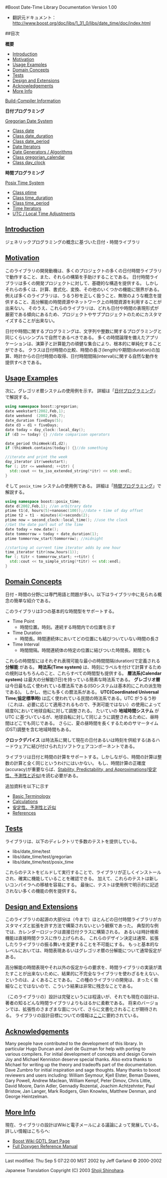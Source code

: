 #Boost Date-Time Library Documentation
Version 1.00

- 翻訳元ドキュメント： <http://www.boost.org/doc/libs/1_31_0/libs/date_time/doc/index.html>


##目次

**概要**

- [Introduction](#introduction)
- [Motivation](#motivation)
- [Usage Examples](#usage-examples)
- [Domain Concepts](#domain-concepts)
- [Tests](#tests)
- [Design and Extensions](#design-and-extensions)
- [Acknowledgements](#acknowledgements)
- [More Info](#more-info)

[Build-Compiler Information](./BuildInfo.md)


**日付プログラミング**

[Gregorian Date System](./date_time/gregorian.md)

- [Class date](./date_time/class_date.md)
- [Class date_duration](./date_time/class_date_duration.md)
- [Class date_period](./date_time/class_date_period.md)
- [Date Iterators](./date_time/date_iterators.md)
- [Date Generators / Algorithms](./date_time/date_algorithms.md)
- [Class gregorian_calendar](./date_time/class_gregorian_calendar.md)
- [Class day_clock](./class_date.md#construct-from-clock)


**時間プログラミング**

[Posix Time System](./date_time/posix_time.md)

- [Class ptime](./date_time/class_ptime.md)
- [Class time_duration](./date_time/class_time_duration.md)
- [Class time_period](./date_time/class_time_period.md)
- [Time Iterators](./date_time/time_iterators.md)
- [UTC / Local Time Adjustments](./date_time/local_time_adjust.md)


## <a name="introduction" href="introduction">Introduction</a>
ジェネリックプログラミングの概念に基づいた日付・時間ライブラリ


## <a name="motivation" href="motivation">Motivation</a>
このライブラリの開発動機は、多くのプロジェクトの多くの日付時間ライブラリで動作すること、また、それらの構築を手助けすることである。 日付時間ライブラリは多くの開発プロジェクトに対して、基礎的な構造を提供する。 しかしそれらの多くは、計算、書式化、変換、その他のいくつかの機能に限界がある。 例えば多くのライブラリは、うるう秒を正しく扱うこと、無限のような概念を提供すること、高分解能の時間資源やネットワーク上の時間資源を利用することが出来ない。 そのうえ、これらのライブラリは、どれも日付や時間の表現形式が厳密である傾向にあるため、プロジェクトやサブプロジェクトのためにカスタマイズすることが出来ない。

日付や時間に関するプログラミングは、文字列や整数に関するプログラミングと同じくらいシンプルで自然であるべきである。 多くの時間論理を備えたアプリケーションは、演算子と計算能力の頑健な集合により、根本的に単純化することができる。 クラスは日付時間の比較、時間の長さ(length)や期間(duration)の加算、時計からの日付時間の取得、日付時間間隔(interval)に関する自然な動作を提供すべきである。


## <a name="usage-examples" href="usage-examples">Usage Examples</a>
次に，グレゴリオ暦システムの使用例を示す。 詳細は「[日付プログラミング](./date_time/gregorian.md)」で解説する。

```cpp
using namespace boost::gregorian; 
date weekstart(2002,Feb,1);
date weekend  (2002,Feb,7);
date_duration fiveDays(5); 
date d3 = d1 + fiveDays;
date today = day_clock::local_day();
if (d3 >= today) {} //date comparison operators

date_period thisWeek(d1,d2);
if (thisWeek.contains(today)) {}//do something

//iterate and print the week
day_iterator itr(weekstart);
for (; itr <= weekend; ++itr) {
  std::cout << to_iso_extended_string(*itr) << std::endl;
}
```

そして `posix_time` システムの使用例である。 詳細は「[時間プログラミング](./date_time/posix_time.md)」で解説する。

```cpp
using namespace boost::posix_time; 
date d(2002,Feb,1); //an arbitrary date
ptime t1(d, hours(5)+nanosec(100));//date + time of day offset
ptime t2 = t1 - minutes(4)+seconds(2);
ptime now = second_clock::local_time(); //use the clock
//Get the date part out of the time
date today = now.date();
date tommorrow = today + date_duration(1);
ptime tommorrow_start(tommorrow); //midnight 

//starting at current time iterator adds by one hour
time_iterator titr(now,hours(1)); 
for (; titr < tommorrow_start; ++titr) {
  std::cout << to_simple_string(*titr) << std::endl;
}
```


## <a name="domain-concepts" href="domain-concepts">Domain Concepts</a>
日付・時間の分野には専門用語と問題が多い。以下はライブラリ中に見られる概念の簡単な紹介である。

このライブラリは3つの基本的な時間型をサポートする。

- Time Point
	- 時間位置。時刻。連続する時間内での位置を示す
- Time Duration
	- 時間長。時間連続体においてどの位置にも結びついていない時間の長さ
- Time Interval
	- 時間間隔。時間連続体の特定の位置に結びついた時間長。期間とも

これらの時間型にはそれぞれ表現可能な最小の時間間隔(duration)で定義される **分解能** がある。 **時法系(Time system)** は、時刻にラベルを付けて計算するための規則はもちろんのこと、これらすべての時間型も提供する。 **暦法系(Calendar system)** は最大の分解能(1日)を持っている簡素な時法系である。 **グレゴリオ暦** は今日最も広く使われている暦法系である(ISOシステムは基本的にこれの派生物である)。 しかし、他にも多くの暦法系がある。 **UTC(Coordinated Universal Time;協定標準時)** は広く使われている民間の時法系である。UTC がうるう秒（これは、必要に応じて適用されるもので、予測可能ではない）の使用によって経度0において地球自転に対して調整される。 たいていの **地域時間システム** が UTC に基づいているが、地球自転に対して同じように調整されるために、昼時間はどこでも同じである。 さらに、夏の昼時間を長くするためのサマータイム(DST)調整を含む地域時間もある。

**クロックデバイス** は時法系に関して現在の日付あるいは時刻を供給する(あるハードウェアに結び付けられた)ソフトウェアコンポーネントである。

ライブラリは日付と時間の計算をサポートする。しかしながら、時間の計算は整数の計算と全く同じというわけにはいかない。 もし、時間計算の正確度(accuracy)が重要ならば、[Stability, Predictability, and Approximations(安定性、予測性と近似)](./date_time/Tradeoffs.md)を読む必要がある。

追加資料を以下に示す

- [Basic Terminology](./date_time/BasicTerms.md)
- [Calculations](./date_time/Caluculations.md)
- [安定性、予測性と近似](./date_time/Tradeoffs.md)
- [References](./date_time/References.md)


## <a name="tests" href="tests">Tests</a>

ライブラリは、以下のディレクトリで多数のテストを提供している。

- libs/date_time/test 
- libs/date_time/test/gregorian
- libs/date_time/test/posix_time

これらのテストをビルドして実行することで、ライブラリが正しくインストールされ、確実に機能していることを確認できる。 加えて、これらのテストは新しいコンパイラへの移植を容易にする。 最後に、テストは使用例で明示的に記述されない多くの機能の例を提供する。


## <a name="design-and-extensions" href="design-and-extensions">Design and Extensions</a>
このライブラリの起源の大部分は（今まで）ほとんどの日付時間ライブラリがカスタマイズと拡張を許す方法で構築されないという観察であった。 典型的な例では、カレンダーロジックは直接日付クラスに構築される。 あるいは時計検索機能は直接時間クラスに作り上げられる。 これらのデザイン決定は通常、拡張したりライブラリの振る舞いを変更することを不可能にする。 もっと基本的なレベルにおいては、時間表現あるいはグレゴリオ暦の分解能について通常仮定がある。

高分解能の時間表現やそれ以外の仮定からの要求を、時間ライブラリの実装が満たすことが出来ないために、結果的に不完全なライブラリを使わざるをえない、というのは、よくあることである。 この種のライブラリの開発は、まったく些細なことではないので、こういう結果は非常に残念なことである。

（このライブラリの）設計は完璧というには程遠いが、それでも現在の設計は、著者の知るどんな時間ライブラリよりもはるかに柔軟である。 将来のバージョンでは、拡張性のさまざまな面について、さらに文書化されることが期待される。 ライブラリの設計目標についての情報は[ここ](./date_time/DesignGoals.md)に要約されている。


## <a name="acknowledgements" href="acknowledgements">Acknowledgements</a>
Many people have contributed to the development of this library. In particular Hugo Duncan and Joel de Guzman for help with porting to various compilers. For initial development of concepts and design Corwin Joy and Michael Kenniston deserve special thanks. Also extra thanks to Michael for writing up the theory and tradeoffs part of the documentation. Dave Zumbro for initial inspiration and sage thoughts. Many thanks to boost reviewers and users including: William Seymour, Kjell Elster, Beman Dawes, Gary Powell, Andrew Maclean, William Kempf, Peter Dimov, Chris Little, David Moore, Darin Adler, Gennadiy Rozental, Joachim Achtzehnter, Paul Bristow, Jan Langer, Mark Rodgers, Glen Knowles, Matthew Denman, and George Heintzelman.


## <a name="more-info" href="more-info">More Info</a>
現在、ライブラリの設計はWikiと電子メールによる議論によって発展している。 詳しい情報はこちらへ:

- [Boost Wiki GDTL Start Page](http://www.crystalclearsoftware.com/cgi-bin/boost_wiki/wiki.pl?GDTL)
- [Full Doxygen Reference Manual](http://www.crystalclearsoftware.com/libraries/date_time/index.html)


***
Last modified: Thu Sep 5 07:22:00 MST 2002 by Jeff Garland © 2000-2002 

Japanese Translation Copyright (C) 2003 [Shoji Shinohara](sshino@cppll.jp).

